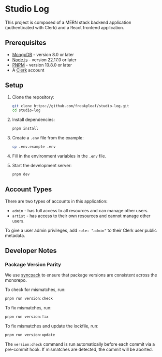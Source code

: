 # Studio Log

This project is composed of a MERN stack backend application (authenticated with Clerk) and a React frontend application.

## Prerequisites

- [MongoDB](https://www.mongodb.com/) - version 8.0 or later
- [Node.js](https://nodejs.org/) - version 22.17.0 or later
- [PNPM](https://pnpm.io/) - version 10.8.0 or later
- A [Clerk](https://clerk.com/) account

## Setup

1. Clone the repository:

   ```bash
   git clone https://github.com/freakyleaf/studio-log.git
   cd studio-log
   ```

2. Install dependencies:

   ```bash
   pnpm install
   ```

3. Create a `.env` file from the example:

   ```bash
   cp .env.example .env
   ```

4. Fill in the environment variables in the `.env` file.

5. Start the development server:
   ```bash
   pnpm dev
   ```

## Account Types

There are two types of accounts in this application:

- `admin` - has full access to all resources and can manage other users.
- `artist` - has access to their own resources and cannot manage other users.

To give a user admin privileges, add `role: "admin"` to their Clerk user public metadata.

## Developer Notes

### Package Version Parity

We use [syncpack](https://github.com/JamieMason/syncpack) to ensure that package versions are consistent across the monorepo.

To check for mismatches, run:

```bash
pnpm run version:check
```

To fix mismatches, run:

```bash
pnpm run version:fix
```

To fix mismatches and update the lockfile, run:

```bash
pnpm run version:update
```

The `version:check` command is run automatically before each commit via a pre-commit hook. If mismatches are detected, the commit will be aborted.
